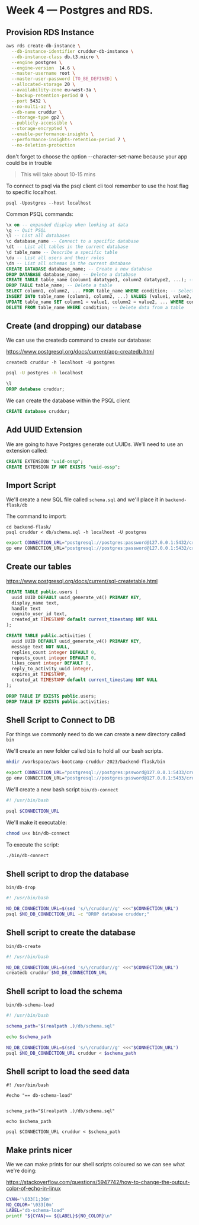 # Week 4 — Postgres and RDS.

## Provision RDS Instance

```sh
aws rds create-db-instance \
  --db-instance-identifier cruddur-db-instance \
  --db-instance-class db.t3.micro \
  --engine postgres \
  --engine-version  14.6 \
  --master-username root \
  --master-user-password [TO_BE_DEFINED] \
  --allocated-storage 20 \
  --availability-zone eu-west-3a \
  --backup-retention-period 0 \
  --port 5432 \
  --no-multi-az \
  --db-name cruddur \
  --storage-type gp2 \
  --publicly-accessible \
  --storage-encrypted \
  --enable-performance-insights \
  --performance-insights-retention-period 7 \
  --no-deletion-protection
```
don't forget to choose the option --character-set-name <value> because your app could be in trouble 

> This will take about 10-15 mins

To connect to psql via the psql client cli tool remember to use the host flag to specific localhost.

```
psql -Upostgres --host localhost
```
Common PSQL commands:

```sql
\x on -- expanded display when looking at data
\q -- Quit PSQL
\l -- List all databases
\c database_name -- Connect to a specific database
\dt -- List all tables in the current database
\d table_name -- Describe a specific table
\du -- List all users and their roles
\dn -- List all schemas in the current database
CREATE DATABASE database_name; -- Create a new database
DROP DATABASE database_name; -- Delete a database
CREATE TABLE table_name (column1 datatype1, column2 datatype2, ...); -- Create a new table
DROP TABLE table_name; -- Delete a table
SELECT column1, column2, ... FROM table_name WHERE condition; -- Select data from a table
INSERT INTO table_name (column1, column2, ...) VALUES (value1, value2, ...); -- Insert data into a table
UPDATE table_name SET column1 = value1, column2 = value2, ... WHERE condition; -- Update data in a table
DELETE FROM table_name WHERE condition; -- Delete data from a table
```

## Create (and dropping) our database

We can use the createdb command to create our database:

https://www.postgresql.org/docs/current/app-createdb.html

```
createdb cruddur -h localhost -U postgres
```

```sh
psql -U postgres -h localhost
```

```sql
\l
DROP database cruddur;
```

We can create the database within the PSQL client

```sql
CREATE database cruddur;
```



## Add UUID Extension

We are going to have Postgres generate out UUIDs.
We'll need to use an extension called:

```sql
CREATE EXTENSION "uuid-ossp";
CREATE EXTENSION IF NOT EXISTS "uuid-ossp";
```
## Import Script

We'll create a new SQL file called `schema.sql`
and we'll place it in `backend-flask/db`

The command to import:
```
cd backend-flask/
psql cruddur < db/schema.sql -h localhost -U postgres
```


```sh
export CONNECTION_URL="postgresql://postgres:password@127.0.0.1:5432/cruddur"
gp env CONNECTION_URL="postgresql://postgres:password@127.0.0.1:5432/cruddur"
```

## Create our tables

https://www.postgresql.org/docs/current/sql-createtable.html

```sql
CREATE TABLE public.users (
  uuid UUID DEFAULT uuid_generate_v4() PRIMARY KEY,
  display_name text,
  handle text
  cognito_user_id text,
  created_at TIMESTAMP default current_timestamp NOT NULL
);
```

```sql
CREATE TABLE public.activities (
  uuid UUID DEFAULT uuid_generate_v4() PRIMARY KEY,
  message text NOT NULL,
  replies_count integer DEFAULT 0,
  reposts_count integer DEFAULT 0,
  likes_count integer DEFAULT 0,
  reply_to_activity_uuid integer,
  expires_at TIMESTAMP,
  created_at TIMESTAMP default current_timestamp NOT NULL
);
```

```sql
DROP TABLE IF EXISTS public.users;
DROP TABLE IF EXISTS public.activities;
```

## Shell Script to Connect to DB

For things we commonly need to do we can create a new directory called `bin`

We'll create an new folder called `bin` to hold all our bash scripts.

```sh
mkdir /workspace/aws-bootcamp-cruddur-2023/backend-flask/bin
```

```sh
export CONNECTION_URL="postgresql://postgres:pssword@127.0.0.1:5433/cruddur"
gp env CONNECTION_URL="postgresql://postgres:pssword@127.0.0.1:5433/cruddur"
```

We'll create a new bash script `bin/db-connect`

```sh
#! /usr/bin/bash

psql $CONNECTION_URL
```

We'll make it executable:

```sh
chmod u+x bin/db-connect
```

To execute the script:
```sh
./bin/db-connect
```

## Shell script to drop the database

`bin/db-drop`

```sh
#! /usr/bin/bash

NO_DB_CONNECTION_URL=$(sed 's/\/cruddur//g' <<<"$CONNECTION_URL")
psql $NO_DB_CONNECTION_URL -c "DROP database cruddur;"
```

## Shell script to create the database

`bin/db-create`

```sh
#! /usr/bin/bash

NO_DB_CONNECTION_URL=$(sed 's/\/cruddur//g' <<<"$CONNECTION_URL")
createdb cruddur $NO_DB_CONNECTION_URL
```

## Shell script to load the schema

`bin/db-schema-load`

```sh
#! /usr/bin/bash

schema_path="$(realpath .)/db/schema.sql"

echo $schema_path

NO_DB_CONNECTION_URL=$(sed 's/\/cruddur//g' <<<"$CONNECTION_URL")
psql $NO_DB_CONNECTION_URL cruddur < $schema_path
```

## Shell script to load the seed data

```
#! /usr/bin/bash

#echo "== db-schema-load"


schema_path="$(realpath .)/db/schema.sql"

echo $schema_path

psql $CONNECTION_URL cruddur < $schema_path
```
## Make prints nicer

We we can make prints for our shell scripts coloured so we can see what we're doing:

https://stackoverflow.com/questions/5947742/how-to-change-the-output-color-of-echo-in-linux


```sh
CYAN='\033[1;36m'
NO_COLOR='\033[0m'
LABEL="db-schema-load"
printf "${CYAN}== ${LABEL}${NO_COLOR}\n"
```

